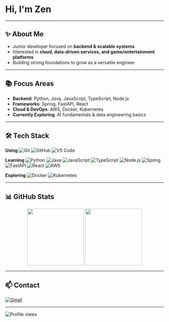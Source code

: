# Hi, I'm Zen

___

## ✨ About Me
- Junior developer focused on **backend & scalable systems**
- Interested in **cloud, data-driven services, and game/entertainment platforms**
- Building strong foundations to grow as a versatile engineer

___

## 📚 Focus Areas
- **Backend**: Python, Java, JavaScript, TypeScript, Node.js
- **Frameworks**: Spring, FastAPI, React
- **Cloud & DevOps**: AWS, Docker, Kubernetes
- **Currently Exploring**: AI fundamentals & data engineering basics

___

## 🛠 Tech Stack

**Using**
![Git](https://img.shields.io/badge/-Git-F05032?logo=git&logoColor=white)
![GitHub](https://img.shields.io/badge/-GitHub-181717?logo=github&logoColor=white)
![VS Code](https://img.shields.io/badge/-VS%20Code-007ACC?logo=visualstudiocode&logoColor=white)

**Learning**
![Python](https://img.shields.io/badge/-Python-3776AB?logo=python&logoColor=white)
![Java](https://img.shields.io/badge/-Java-007396?logo=java&logoColor=white)
![JavaScript](https://img.shields.io/badge/-JavaScript-F7DF1E?logo=javascript&logoColor=black)
![TypeScript](https://img.shields.io/badge/-TypeScript-3178C6?logo=typescript&logoColor=white)
![Node.js](https://img.shields.io/badge/-Node.js-339933?logo=node.js&logoColor=white)
![Spring](https://img.shields.io/badge/-Spring-6DB33F?logo=spring&logoColor=white)
![FastAPI](https://img.shields.io/badge/-FastAPI-009688?logo=fastapi&logoColor=white)
![React](https://img.shields.io/badge/-React-61DAFB?logo=react&logoColor=black)
![AWS](https://img.shields.io/badge/-AWS-232F3E?logo=amazonaws&logoColor=white)

**Exploring**
![Docker](https://img.shields.io/badge/-Docker-2496ED?logo=docker&logoColor=white)
![Kubernetes](https://img.shields.io/badge/-Kubernetes-326CE5?logo=kubernetes&logoColor=white)

___

## 📊 GitHub Stats
<p align="center">
  <img src="https://github-readme-stats.vercel.app/api?username=zzen-devv&show_icons=true&theme=swift" height="180"/>
  <img src="https://github-readme-stats.vercel.app/api/top-langs/?username=zzen-devv&layout=compact&theme=swift" height="180"/>
</p>

___

## 📫 Contact
[![Gmail](https://img.shields.io/badge/Email-zzen.devv%40gmail.com-333333?logo=gmail&logoColor=white)](mailto:zzen.devv@gmail.com)

___

![Profile views](https://komarev.com/ghpvc/?username=zzen-devv&label=Profile%20views&color=0e75b6&style=flat)
